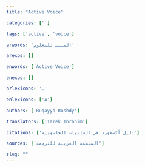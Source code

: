 ```yaml
---
title: "Active Voice"

categories: ['']

tags: ['active', 'voice']

arwords: 'المبني للمعلوم'

arexps: []

enwords: ['Active Voice']

enexps: []

arlexicons: 'ب'

enlexicons: ['A']

authors: ['Ruqayya Roshdy']

translators: ['Tarek Ibrahim']

citations: ['دليل أكسفورد في السانيات الحاسوبية']

sources: ['المنظمة العربية للترجمة']

slug: ""
---
```

